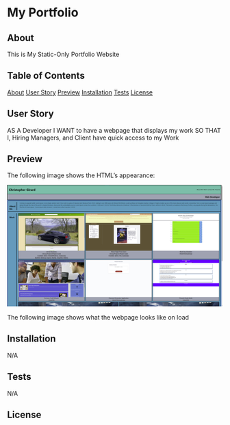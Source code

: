 # My Portfolio

## About

This is My Static-Only Portfolio Website 

## Table of Contents
  
  [About](#about)
  [User Story](#user-story)
  [Preview](#preview)
  [Installation](#installation)
  [Tests](#tests)
  [License](#license)

## User Story

AS A Developer
I WANT to have a webpage that displays my work
SO THAT I, Hiring Managers, and Client have quick access to my Work

## Preview

The following image shows the HTML’s appearance:

![HTML Website featuring all of my projects](assets/images/Portfolio.png)

The following image shows what the webpage looks like on load          
  
## Installation

N/A

## Tests
  
  N/A
  
## License

